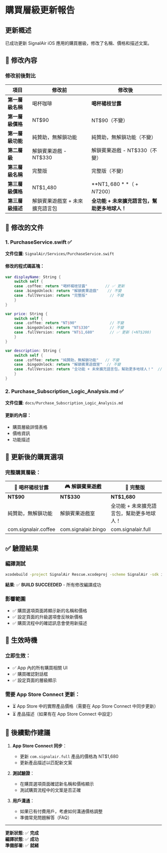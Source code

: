# 購買層級更新報告

## 更新概述

已成功更新 SignalAir iOS 應用的購買層級，修改了名稱、價格和描述文案。

## 🔧 修改內容

### 修改前後對比

| 項目 | 修改前 | 修改後 |
|------|--------|--------|
| **第一層級名稱** | 喝杯咖啡 | **喝杯楊枝甘露** |
| **第一層級價格** | NT$90 | NT$90（不變） |
| **第一層級功能** | 純贊助，無解鎖功能 | 純贊助，無解鎖功能（不變） |
| **第二層級** | 解鎖賓果遊戲 - NT$330 | 解鎖賓果遊戲 - NT$330（不變） |
| **第三層級名稱** | 完整版 | 完整版（不變） |
| **第三層級價格** | NT$1,480 | **NT$1,680**（+NT$200） |
| **第三層級描述** | 解鎖賓果遊戲室 + 未來擴充語言包 | **全功能 + 未來擴充語言包，幫助更多地球人！** |

## 📄 修改的文件

### 1. PurchaseService.swift ✅
**文件位置**: `SignalAir/Services/PurchaseService.swift`

#### 修改的程式碼區塊：

```swift
var displayName: String {
    switch self {
    case .coffee: return "喝杯楊枝甘露"        // ✅ 更新
    case .bingoUnlock: return "解鎖賓果遊戲"    // 不變
    case .fullVersion: return "完整版"          // 不變
    }
}

var price: String {
    switch self {
    case .coffee: return "NT$90"               // 不變
    case .bingoUnlock: return "NT$330"         // 不變
    case .fullVersion: return "NT$1,680"       // ✅ 更新 (+NT$200)
    }
}

var description: String {
    switch self {
    case .coffee: return "純贊助，無解鎖功能"   // 不變
    case .bingoUnlock: return "解鎖賓果遊戲室"  // 不變
    case .fullVersion: return "全功能 + 未來擴充語言包，幫助更多地球人！"  // ✅ 更新
    }
}
```

### 2. Purchase_Subscription_Logic_Analysis.md ✅
**文件位置**: `docs/Purchase_Subscription_Logic_Analysis.md`

#### 更新的內容：
- 購買層級詳情表格
- 價格資訊
- 功能描述

## 🎯 更新後的購買選項

### 完整購買層級：

| 🥤 喝杯楊枝甘露 | 🎮 解鎖賓果遊戲 | 👑 完整版 |
|----------------|----------------|-----------|
| **NT$90** | **NT$330** | **NT$1,680** |
| 純贊助，無解鎖功能 | 解鎖賓果遊戲室 | 全功能 + 未來擴充語言包，幫助更多地球人！ |
| com.signalair.coffee | com.signalair.bingo | com.signalair.full |

## ✅ 驗證結果

### 編譯測試
```bash
xcodebuild -project SignalAir Rescue.xcodeproj -scheme SignalAir -sdk iphonesimulator build
```
**結果**: ✅ **BUILD SUCCEEDED** - 所有修改編譯成功

### 影響範圍
- ✅ 購買選項頁面將顯示新的名稱和價格
- ✅ 設定頁面的升級選項會反映新價格
- ✅ 購買流程中的確認訊息會使用新描述

## 🚀 生效時機

### 立即生效：
- ✅ App 內的所有購買相關 UI
- ✅ 購買確認對話框
- ✅ 設定頁面的層級顯示

### 需要 App Store Connect 更新：
- ⏳ App Store 中的實際產品價格（需要在 App Store Connect 中同步更新）
- ⏳ 產品描述（如果有在 App Store Connect 中設定）

## 📝 後續動作建議

1. **App Store Connect 同步**：
   - 更新 `com.signalair.full` 產品的價格為 NT$1,680
   - 更新產品描述以匹配新文案

2. **測試驗證**：
   - 在購買選項頁面確認新名稱和價格顯示
   - 測試購買流程中的文案是否正確

3. **用戶溝通**：
   - 如果已有付費用戶，考慮如何溝通價格調整
   - 準備常見問題解答（FAQ）

---

**更新狀態**: ✅ **完成**  
**編譯狀態**: ✅ **成功**  
**準備部署**: ✅ **就緒** 